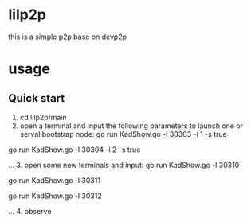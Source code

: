 # lilp2p
this is a simple p2p base on devp2p
# usage
## Quick start
1. cd lilp2p/main
2. open a terminal and input the following parameters to launch one or serval bootstrap node:
  go run KadShow.go -l 30303 -i 1 -s true
  
  go run KadShow.go -l 30304 -i 2 -s true
  
  ...
3. open some new terminals and input:
  go run KadShow.go -l 30310
  
  go run KadShow.go -l 30311
  
  go run KadShow.go -l 30312
  
  ...
4. observe
